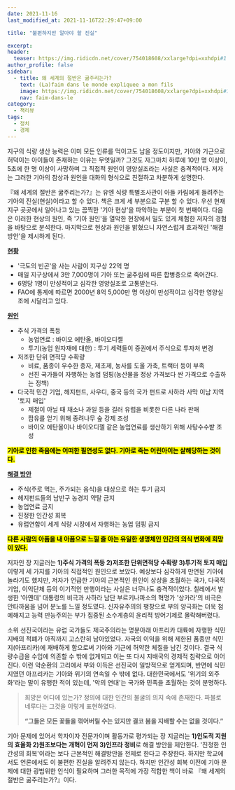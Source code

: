 ```yaml
---
date: 2021-11-16
last_modified_at: 2021-11-16T22:29:47+09:00

title: "불편하지만 알아야 할 진실"

excerpt:
header:
  teaser: https://img.ridicdn.net/cover/754018608/xxlarge?dpi=xxhdpi#1
author_profile: false
sidebar:
  - title: 왜 세계의 절반은 굶주리는가?
    text: (La)faim dans le monde expliquee a mon fils
    image: https://img.ridicdn.net/cover/754018608/xxlarge?dpi=xxhdpi#1
    nav: faim-dans-le
category:
  - 책리뷰
tags:
  - 정치
  - 경제
---
```

지구의 식량 생산 능력은 이미 모든 인류를 먹이고도 남을 정도이지만, 기아와 기근으로 허덕이는 아이들이 존재하는 이유는 무엇일까? 그것도 자그마치 하루에 10만 명 이상이, 5초에 한 명 이상이 사망하며 그 직접적 원인이 영양실조라는 사실은 충격적이다. 저자는 그러한 기아의 참상과 원인을 대화의 형식으로 친절하고 차분하게 설명한다. 

『왜 세계의 절반은 굶주리는가?』는 유엔 식량 특별조사관이 아들 카림에게 들려주는 기아의 진실(현실)이라고 할 수 있다. 책은 크게 세 부분으로 구분 할 수 있다. 우선 현재 지구 곳곳에서 일어나고 있는 끔찍한 '기아 현상'을 파악하는 부분이 첫 번째이다. 다음은 이러한 현상의 원인, 즉 '기아 원인'을 열악한 현장에서 밀도 있게 체험한 저자의 경험을 바탕으로 분석한다. 마지막으로 현상과 원인을 밝혔으니 자연스럽게 효과적인 '해결방안'을 제시하게 된다. 

**[현황]()**

- '극도의 빈곤'을 사는 사람이 지구상 22억 명
- 매일 지구상에서 3만 7,000명이 기아 또는 굶주림에 따른 합병증으로 죽어간다.
- 6명당 1명이 만성적이고 심각한 영양실조로 고통받는다.
- FAO에 통계에 따르면 2000년 8억 5,000만 명 이상이 만성적이고 심각한 영양실조에 시달리고 있다. 

**[원인]()**

- 주식 가격의 폭등
  - 농업연료 : 바이오 에탄올, 바이오디젤
  - 투기(농업 원자재에 대한) : 투기 세력들이 증권에서 주식으로 투자처 변경
- 저조한 단위 면적당 수확량
  - 비료, 품종이 우수한 종자, 제초제, 농사를 도울 가축, 트랙터 등이 부족
  - 선진 국가들이 자행하는 농업 덤핑(농산물을 정상 가격보다 싼 가격으로 수출하는 정책)
- 다국적 민간 기업, 헤지펀드, 사우디, 중국 등의 국가 펀드로 사하라 사막 이남 지역 '토지 매입'  
  - 제철이 아닐 때 채소나 과일 등을 길러 유럽을 비롯한 다른 나라 판매
  - 팜유를 얻기 위해 종려나무 숲 강제 조성
  - 바이오 에탄올이나 바이오디젤 같은 농업연료를 생산하기 위해 사탕수수밭 조성

**<mark>기아로 인한 죽음에는 어떠한 필연성도 없다. 기아로 죽는 어린아이는 살해당하는 것이다.</mark>** 

**[해결 방안]()**

- 주식(주로 먹는, 주가되는 음식)을 대상으로 하는 투기 금지
- 헤지펀드들의 남반구 농경지 약탈 금지
- 농업연료 금지
- 진정한 인간성 회복
- 유럽연합이 세계 식량 시장에서 자행하는 농업 덤핑 금지 

**<mark>다른 사람의 아픔을 내 아픔으로 느낄 줄 아는 유일한 생명체인 인간의 의식 변화에 희망이 있다.</mark>** 

저자인 장 지글러는 **1)주식 가격의 폭등 2)저조한 단위면적당 수확량 3)투기적 토지 매입** 이렇게 세 가지를 기아의 직접적인 원인으로 보았다. 예상보다 심각하게 만연된 기아에 놀라기도 했지만, 저자가 언급한 기아의 근본적인 원인이 상상을 초월하는 국가, 다국적 기업, 이익단체 등의 이기적인 만행이라는 사실은 너무나도 충격적이었다. 칠레에서 발생한 '아옌데' 대통령의 비극과 사하라 남단 부르키나파소의 혁명가 '상카라'의 비극은 안타까움을 넘어 분노를 느낄 정도였다. 신자유주의의 팽창으로 부의 양극화는 더욱 첨예해지고 능력 만능주의는 부가 집중된 소수계층의 윤리적 방어기제로 몰락해버렸다. 

소위 선진국이라는 유럽 국가들도 제국주의라는 명분아래 아프리카 대륙에 자행한 식민지배의 적폐가 아직까지 고스란히 남아있었다. 자국의 이익을 위해 제한된 품종만 식민지(아프리카)에 재배하게 함으로써 기아와 기근에 허약한 체질을 남긴 것이다. 결국 식량수급을 수입에 의존할 수 밖에 없게되고 이는 또 다시 지배국의 경제적 침략으로 이어진다. 이런 악순환의 고리에서 부와 이득은 선진국이 일방적으로 얻게되며, 반면에 식민지였던 아프리카는 기아와 위기의 연속일 수 밖에 없다. 대한민국에서도 '위기의 외주화'라는 말이 유행한 적이 있는데, '악의 연대'는 국가와 민족을 초월하는 것이 분명하다. 

> 희망은 어디에 있는가? 
> 정의에 대한 인간의 불굴의 의지 속에 존재한다. 
> 파블로 네루다는 그것을 이렇게 표현하였다. 
>
> **“그들은 모든 꽃들을 꺾어버릴 수는 있지만 결코 봄을 지배할 수는 없을 것이다.”** 

기아 문제에 있어서 학자이자 전문가이며 활동가로 평가되는 장 지글러는 **1)인도적 지원의 효율화 2)원조보다는 개혁이 먼저 3)인프라 정비**로 해결 방안을 제안한다. '진정한 인간성의 회복'이라는 보다 근본적인 해결방안을 전제로 한다고 주장한다. 하지만 학교에서도 언론에서도 이 불편한 진실을 알려주지 않는다. 하지만 인간성 회복 이전에 기아 문제에 대한 광범위한 인식이 필요하며 그러한 목적에 가장 적합한 책이 바로 『왜 세계의 절반은 굶주리는가?』이다. 

<img src="https://images.unsplash.com/photo-1505455184862-554165e5f6ba?ixlib=rb-1.2.1&ixid=MnwxMjA3fDB8MHxwaG90by1wYWdlfHx8fGVufDB8fHx8&auto=format&fit=crop&w=2069&q=80" class="align-center" alt="">
